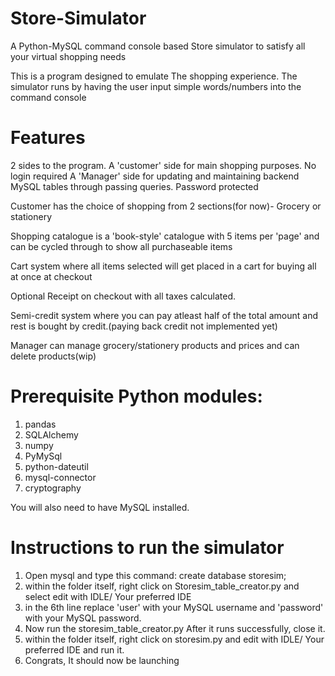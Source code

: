 # Store-Simulator
A Python-MySQL command console based Store simulator to satisfy all your virtual shopping needs

This is a program designed to emulate The shopping experience.
The simulator runs by having the user input simple words/numbers into the command console

# Features

2 sides to the program.
A 'customer' side for main shopping purposes. No login required
A 'Manager' side for updating and maintaining backend MySQL tables through passing queries. Password protected

Customer has the choice of shopping from 2 sections(for now)- Grocery or stationery

Shopping catalogue is a 'book-style' catalogue with 5 items per 'page' and can be cycled through to show all purchaseable items

Cart system where all items selected will get placed in a cart for buying all at once at checkout

Optional Receipt on checkout with all taxes calculated.

Semi-credit system where you can pay atleast half of the total amount and rest is bought by credit.(paying back credit not implemented yet)

Manager can manage grocery/stationery products and prices and can delete products(wip)

# Prerequisite Python modules:
1) pandas
2) SQLAlchemy
3) numpy
4) PyMySql
5) python-dateutil
6) mysql-connector
7) cryptography

You will also need to have MySQL installed.

# Instructions to run the simulator
1) Open mysql and type this command:
create database storesim;
2) within the folder itself, right click on Storesim_table_creator.py and select edit with IDLE/ Your preferred IDE
3) in the 6th line replace 'user' with your MySQL username and 'password' with your MySQL password.
4) Now run the storesim_table_creator.py After it runs successfully, close it.
5) within the folder itself, right click on storesim.py and edit with IDLE/ Your preferred IDE and run it.
6) Congrats, It should now be launching
